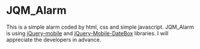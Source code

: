 JQM_Alarm
=========

This is a simple alarm coded by html, css and simple javascript.
JQM_Alarm is using [jQuery-mobile](http://jquerymobile.com/) and [jQuery-Mobile-DateBox](https://github.com/jtsage/jquery-mobile-datebox) libraries.
I will appreciate the developers in advance.
